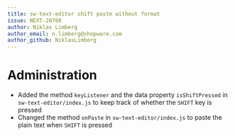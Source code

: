 ```yaml
---
title: sw-text-editor shift paste without format
issue: NEXT-20708
author: Niklas Limberg
author_email: n.limberg@shopware.com
author_github: NiklasLimberg
---
```

# Administration
* Added the method `keyListener` and the data property `isShiftPressed` in `sw-text-editor/index.js` to keep track of whether the `SHIFT` key is pressed
* Changed the method `onPaste` in `sw-text-editor/index.js` to paste the plain text when `SHIFT` is pressed
